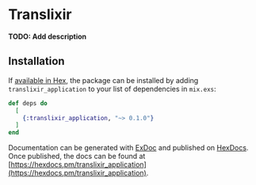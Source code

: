 # Translixir

**TODO: Add description**

## Installation

If [available in Hex](https://hex.pm/docs/publish), the package can be installed
by adding `translixir_application` to your list of dependencies in `mix.exs`:

```elixir
def deps do
  [
    {:translixir_application, "~> 0.1.0"}
  ]
end
```

Documentation can be generated with [ExDoc](https://github.com/elixir-lang/ex_doc)
and published on [HexDocs](https://hexdocs.pm). Once published, the docs can
be found at [https://hexdocs.pm/translixir_application](https://hexdocs.pm/translixir_application).

